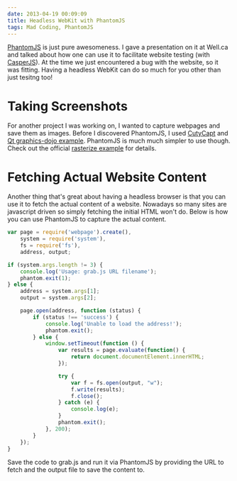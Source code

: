 ```yaml
---
date: 2013-04-19 00:09:09
title: Headless WebKit with PhantomJS
tags: Mad Coding, PhantomJS
---
```

[PhantomJS][1] is just pure awesomeness. I gave a presentation on it at Well.ca
and talked about how one can use it to facilitate website testing (with
[CasperJS][4]). At the time we just encountered a bug with the website, so it
was fitting. Having a headless WebKit can do so much for you other than just
tesitng too!


# Taking Screenshots

For another project I was working on, I wanted to capture webpages and save them
as images. Before I discovered PhantomJS, I used [CutyCapt][2] and [Qt
graphics-dojo example][5]. PhantomJS is much much simpler to use though. Check
out the official [rasterize example][3] for details.


# Fetching Actual Website Content

Another thing that's great about having a headless browser is that you can use
it to fetch the actual content of a website. Nowadays so many sites are
javascript driven so simply fetching the initial HTML won't do. Below is how you
can use PhantomJS to capture the actual content.

```javascript
var page = require('webpage').create(),
    system = require('system'),
    fs = require('fs'),
    address, output;

if (system.args.length != 3) {
    console.log('Usage: grab.js URL filename');
    phantom.exit(1);
} else {
    address = system.args[1];
    output = system.args[2];

    page.open(address, function (status) {
        if (status !== 'success') {
            console.log('Unable to load the address!');
            phantom.exit();
        } else {
            window.setTimeout(function () {
                var results = page.evaluate(function() {
                    return document.documentElement.innerHTML;
                });

                try {
                    var f = fs.open(output, "w");
                    f.write(results);
                    f.close();
                } catch (e) {
                    console.log(e);
                }
                phantom.exit();
            }, 200);
        }
    });
}
```

Save the code to grab.js and run it via PhantomJS by providing the URL to fetch
and the output file to save the content to.

  [1]: http://phantomjs.org
  [2]: http://cutycapt.sourceforge.net
  [3]: https://github.com/ariya/phantomjs/blob/master/examples/rasterize.js
  [4]: http://casperjs.org
  [5]: http://qt.gitorious.org/qt-labs/graphics-dojo/trees/master
